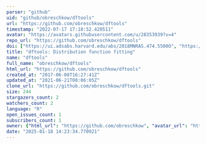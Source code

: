 ```yaml
---
parser: "github"
uid: "github/obreschkow/dftools"
url: "https://github.com/obreschkow/dftools"
timestamp: "2022-07-17 17:18:52.420511"
avatar: "https://avatars.githubusercontent.com/u/28353939?v=4"
repo_url: "https://github.com/obreschkow/dftools"
doi: ["https://ui.adsabs.harvard.edu/abs/2018MNRAS.474.5500O", "https://ui.adsabs.harvard.edu/abs/2018ascl.soft05002O/abstract"]
title: "dftools: Distribution function fitting"
name: "dftools"
full_name: "obreschkow/dftools"
html_url: "https://github.com/obreschkow/dftools"
created_at: "2017-06-08T16:27:41Z"
updated_at: "2021-06-21T08:06:05Z"
clone_url: "https://github.com/obreschkow/dftools.git"
size: 244
stargazers_count: 2
watchers_count: 2
language: "R"
open_issues_count: 1
subscribers_count: 1
owner: {"html_url": "https://github.com/obreschkow", "avatar_url": "https://avatars.githubusercontent.com/u/28353939?v=4", "login": "obreschkow", "type": "User"}
date: "2025-01-18 14:23:34.770921"
---
```

